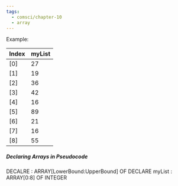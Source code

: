 ```yaml
---
tags:
  - comsci/chapter-10
  - array
---
```

Example:

| Index | myList |
| ----- | ------ |
| [0]   | 27     |
| [1]   | 19     |
| [2]   | 36     |
| [3]   | 42     |
| [4]   | 16     |
| [5]   | 89     |
| [6]   | 21     |
| [7]   | 16     |
| [8]      | 55       |

##### Declaring Arrays in Pseudocode
DECALRE <identifier> : ARRAY[LowerBound:UpperBound] OF <data type>
DECLARE myList : ARRAY[0:8] OF INTEGER